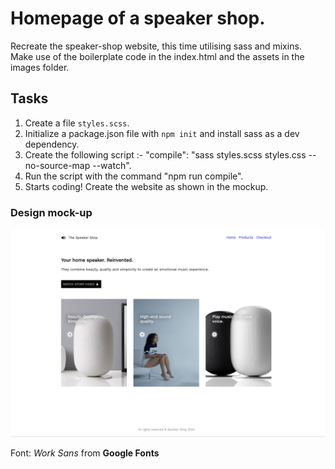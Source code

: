 # Homepage of a speaker shop.

Recreate the speaker-shop website, this time utilising sass and mixins. Make use of the boilerplate code in the index.html and the assets in the images folder.

## Tasks

1. Create a file `styles.scss`.
2. Initialize a package.json file with `npm init` and install sass as a dev dependency.
3. Create the following script :- "compile": "sass styles.scss styles.css --no-source-map --watch".
4. Run the script with the command "npm run compile".
5. Starts coding! Create the website as shown in the mockup.

### Design mock-up

![design](src/images/mockup.png)

Font: _Work Sans_ from **Google Fonts**
